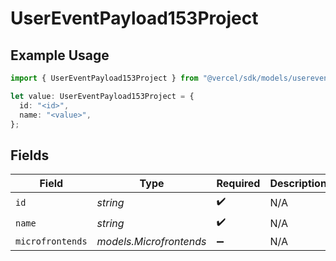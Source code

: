 # UserEventPayload153Project

## Example Usage

```typescript
import { UserEventPayload153Project } from "@vercel/sdk/models/userevent.js";

let value: UserEventPayload153Project = {
  id: "<id>",
  name: "<value>",
};
```

## Fields

| Field                   | Type                    | Required                | Description             |
| ----------------------- | ----------------------- | ----------------------- | ----------------------- |
| `id`                    | *string*                | :heavy_check_mark:      | N/A                     |
| `name`                  | *string*                | :heavy_check_mark:      | N/A                     |
| `microfrontends`        | *models.Microfrontends* | :heavy_minus_sign:      | N/A                     |
